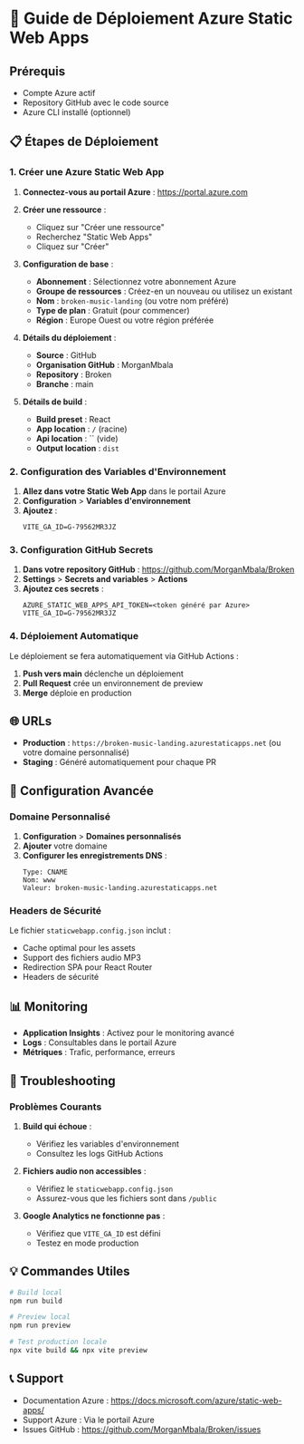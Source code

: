 # 🚀 Guide de Déploiement Azure Static Web Apps

## Prérequis
- Compte Azure actif
- Repository GitHub avec le code source
- Azure CLI installé (optionnel)

## 📋 Étapes de Déploiement

### 1. Créer une Azure Static Web App

1. **Connectez-vous au portail Azure** : https://portal.azure.com
2. **Créer une ressource** :
   - Cliquez sur "Créer une ressource"
   - Recherchez "Static Web Apps"
   - Cliquez sur "Créer"

3. **Configuration de base** :
   - **Abonnement** : Sélectionnez votre abonnement Azure
   - **Groupe de ressources** : Créez-en un nouveau ou utilisez un existant
   - **Nom** : `broken-music-landing` (ou votre nom préféré)
   - **Type de plan** : Gratuit (pour commencer)
   - **Région** : Europe Ouest ou votre région préférée

4. **Détails du déploiement** :
   - **Source** : GitHub
   - **Organisation GitHub** : MorganMbala
   - **Repository** : Broken
   - **Branche** : main

5. **Détails de build** :
   - **Build preset** : React
   - **App location** : `/` (racine)
   - **Api location** : `` (vide)
   - **Output location** : `dist`

### 2. Configuration des Variables d'Environnement

1. **Allez dans votre Static Web App** dans le portail Azure
2. **Configuration** > **Variables d'environnement**
3. **Ajoutez** :
   ```
   VITE_GA_ID=G-79562MR3JZ
   ```

### 3. Configuration GitHub Secrets

1. **Dans votre repository GitHub** : https://github.com/MorganMbala/Broken
2. **Settings** > **Secrets and variables** > **Actions**
3. **Ajoutez ces secrets** :
   ```
   AZURE_STATIC_WEB_APPS_API_TOKEN=<token généré par Azure>
   VITE_GA_ID=G-79562MR3JZ
   ```

### 4. Déploiement Automatique

Le déploiement se fera automatiquement via GitHub Actions :

1. **Push vers main** déclenche un déploiement
2. **Pull Request** crée un environnement de preview
3. **Merge** déploie en production

## 🌐 URLs

- **Production** : `https://broken-music-landing.azurestaticapps.net` (ou votre domaine personnalisé)
- **Staging** : Généré automatiquement pour chaque PR

## 🔧 Configuration Avancée

### Domaine Personnalisé

1. **Configuration** > **Domaines personnalisés**
2. **Ajouter** votre domaine
3. **Configurer les enregistrements DNS** :
   ```
   Type: CNAME
   Nom: www
   Valeur: broken-music-landing.azurestaticapps.net
   ```

### Headers de Sécurité

Le fichier `staticwebapp.config.json` inclut :
- Cache optimal pour les assets
- Support des fichiers audio MP3
- Redirection SPA pour React Router
- Headers de sécurité

## 📊 Monitoring

- **Application Insights** : Activez pour le monitoring avancé
- **Logs** : Consultables dans le portail Azure
- **Métriques** : Trafic, performance, erreurs

## 🚨 Troubleshooting

### Problèmes Courants

1. **Build qui échoue** :
   - Vérifiez les variables d'environnement
   - Consultez les logs GitHub Actions

2. **Fichiers audio non accessibles** :
   - Vérifiez le `staticwebapp.config.json`
   - Assurez-vous que les fichiers sont dans `/public`

3. **Google Analytics ne fonctionne pas** :
   - Vérifiez que `VITE_GA_ID` est défini
   - Testez en mode production

## 💡 Commandes Utiles

```bash
# Build local
npm run build

# Preview local
npm run preview

# Test production locale
npx vite build && npx vite preview
```

## 📞 Support

- Documentation Azure : https://docs.microsoft.com/azure/static-web-apps/
- Support Azure : Via le portail Azure
- Issues GitHub : https://github.com/MorganMbala/Broken/issues
